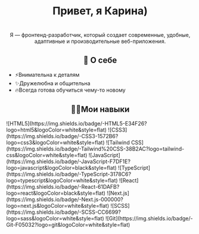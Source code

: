 # <h1 align = "center">Привет, я Карина)<h1/>
<p align = "center">Я — фронтенд-разработчик, который создает современные, удобные, адаптивные и производительные веб-приложения.</p>
<h2 align = "center">🚀 О себе</h2>
<p align = "center">
  <ul>
    <li>⚡Внимательна к деталям</li>
    <li>✨Дружелюбна и общительна</li>
    <li>🔥Всегда готова обучиться чему-то новому</li>
  </ul>
</p>
<h2 align = "center">👩‍💻Мои навыки</h2>
![HTML5](https://img.shields.io/badge/-HTML5-E34F26?logo=html5&logoColor=white&style=flat)
![CSS3](https://img.shields.io/badge/-CSS3-1572B6?logo=css3&logoColor=white&style=flat)
![Tailwind CSS](https://img.shields.io/badge/-Tailwind%20CSS-38B2AC?logo=tailwind-css&logoColor=white&style=flat)
![JavaScript](https://img.shields.io/badge/-JavaScript-F7DF1E?logo=javascript&logoColor=black&style=flat)
![TypeScript](https://img.shields.io/badge/-TypeScript-3178C6?logo=typescript&logoColor=white&style=flat)
![React](https://img.shields.io/badge/-React-61DAFB?logo=react&logoColor=black&style=flat)
![Next.js](https://img.shields.io/badge/-Next.js-000000?logo=next.js&logoColor=white&style=flat)
![SCSS](https://img.shields.io/badge/-SCSS-CC6699?logo=sass&logoColor=white&style=flat)
![Git](https://img.shields.io/badge/-Git-F05032?logo=git&logoColor=white&style=flat)

